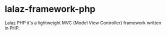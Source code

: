 lalaz-framework-php
===================
Lalaz PHP it's a lightweight MVC (Model View Controller) framework written in PHP.